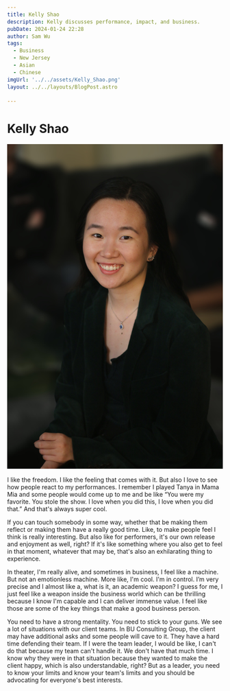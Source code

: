 ```yaml
---
title: Kelly Shao
description: Kelly discusses performance, impact, and business. 
pubDate: 2024-01-24 22:28
author: Sam Wu
tags:
  - Business
  - New Jersey
  - Asian
  - Chinese
imgUrl: '../../assets/Kelly_Shao.png'
layout: ../../layouts/BlogPost.astro

---
```

# Kelly Shao

![local image](../../assets/Kelly_Shao.jpg)

I like the freedom. I like the feeling that comes with it. But also I love to see how people react to my performances. I remember I played Tanya in Mama Mia and some people would come up to me and be like “You were my favorite. You stole the show. I love when you did this, I love when you did that.” And that's always super cool.

If you can touch somebody in some way, whether that be making them reflect or making them have a really good time. Like, to make people feel I think is really interesting. But also like for performers, it's our own release and enjoyment as well, right? If it's like something where you also get to feel in that moment, whatever that may be, that's also an exhilarating thing to experience.

In theater, I'm really alive, and sometimes in business, I feel like a machine. But not an emotionless machine. More like, I'm cool. I'm in control. I’m very precise and I almost like a, what is it, an academic weapon? I guess for me, I just feel like a weapon inside the business world which can be thrilling because I know I'm capable and I can deliver immense value. I feel like those are some of the key things that make a good business person.

You need to have a strong mentality. You need to stick to your guns. We see a lot of situations with our client teams. In BU Consulting Group, the client may have additional asks and some people will cave to it. They have a hard time defending their team. If I were the team leader, I would be like, I can't do that because my team can't handle it. We don't have that much time. I know why they were in that situation because they wanted to make the client happy, which is also understandable, right? But as a leader, you need to know your limits and know your team's limits and you should be advocating for everyone's best interests.

